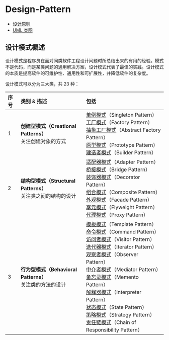 # Design-Pattern

- [设计原则](https://github.com/dquaner/Design-Pattern/blob/main/%E8%AE%BE%E8%AE%A1%E5%8E%9F%E5%88%99/%E8%AE%BE%E8%AE%A1%E6%A8%A1%E5%BC%8F%EF%BC%9A%E8%AE%BE%E8%AE%A1%E5%8E%9F%E5%88%99.md)
- [UML 类图](https://github.com/dquaner/Design-Pattern/blob/main/UML%E7%B1%BB%E5%9B%BE/UML%20%E7%B1%BB%E5%9B%BE.md)

## 设计模式概述

设计模式是程序员在面对同类软件工程设计问题时所总结出来的有用的经验。模式不是代码，而是某类问题的通用解决方案，设计模式代表了最佳的实践。设计模式的本质是提高软件的可维护性、通用性和可扩展性，并降低软件的复杂度。

设计模式可以分为三大类，共 23 种：

| 序号 | 类别 & 描述 | 包括 |
| :-----| :----- | :-----|
| 1 | **创建型模式（Creational Patterns）** <br/>关注创建对象的方式 | [单例模式](https://github.com/dquaner/Design-Pattern/blob/main/%E5%8D%95%E4%BE%8B%E6%A8%A1%E5%BC%8F/%E5%8D%95%E4%BE%8B%E6%A8%A1%E5%BC%8F.md)（Singleton Pattern）<br/>[工厂模式](https://github.com/dquaner/Design-Pattern/blob/main/%E5%B7%A5%E5%8E%82%E6%A8%A1%E5%BC%8F/%E5%B7%A5%E5%8E%82%E6%A8%A1%E5%BC%8F.md)（Factory Pattern）<br/>[抽象工厂模式](https://github.com/dquaner/Design-Pattern/blob/main/%E5%B7%A5%E5%8E%82%E6%A8%A1%E5%BC%8F/%E5%B7%A5%E5%8E%82%E6%A8%A1%E5%BC%8F.md#%E6%8A%BD%E8%B1%A1%E5%B7%A5%E5%8E%82%E6%A8%A1%E5%BC%8F)（Abstract Factory Pattern）<br/>[原型模式]()（Prototype Pattern）<br/>[建造者模式]()（Builder Pattern）|
| 2 | **结构型模式（Structural Patterns）** <br/>关注类之间的结构的设计 | [适配器模式]()（Adapter Pattern）<br/>[桥接模式]()（Bridge Pattern）<br/>[装饰器模式]()（Decorator Pattern）<br/>[组合模式]()（Composite Pattern）<br/>[外观模式]()（Facade Pattern）<br/>[享元模式]()（Flyweight Pattern）<br/>[代理模式]()（Proxy Pattern）|
| 3 | **行为型模式（Behavioral Patterns）** <br/>关注类的方法的设计 | [模板模式]()（Template Pattern）<br/>[命令模式]()（Command Pattern）<br/>[访问者模式]()（Visitor Pattern）<br/>[迭代器模式]()（Iterator Pattern）<br/>[观察者模式]()（Observer Pattern）<br/>[中介者模式]()（Mediator Pattern）<br/>[备忘录模式]()（Memento Pattern）<br/>[解释器模式]()（Interpreter Pattern）<br/>[状态模式]()（State Pattern）<br/>[策略模式]()（Strategy Pattern）<br/>[责任链模式]()（Chain of Responsibility Pattern）|
